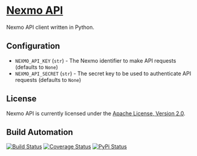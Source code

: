 # [Nexmo API](http://nexmo-api.hive.pt)

Nexmo API client written in Python.

## Configuration

* `NEXMO_API_KEY` (`str`) - The Nexmo identifier to make API requests (defaults to `None`)
* `NEXMO_API_SECRET` (`str`) - The secret key to be used to authenticate API requests (defaults to `None`)

## License

Nexmo API is currently licensed under the [Apache License, Version 2.0](http://www.apache.org/licenses/).

## Build Automation

[![Build Status](https://travis-ci.org/hivesolutions/nexmo_api.svg?branch=master)](https://travis-ci.org/hivesolutions/nexmo_api)
[![Coverage Status](https://coveralls.io/repos/hivesolutions/nexmo_api/badge.svg?branch=master)](https://coveralls.io/r/hivesolutions/nexmo_api?branch=master)
[![PyPi Status](https://img.shields.io/pypi/v/nexmo_api.svg)](https://pypi.python.org/pypi/nexmo_api)
